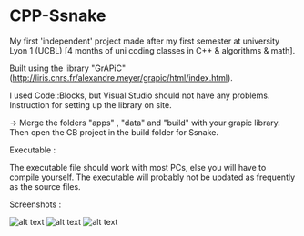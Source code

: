 # CPP-Ssnake
My first 'independent' project made after my first semester at university Lyon 1 (UCBL)
[4 months of uni coding classes in C++ & algorithms & math].

Built using the library "GrAPiC" (http://liris.cnrs.fr/alexandre.meyer/grapic/html/index.html).

I used Code::Blocks, but Visual Studio should not have any problems.
Instruction for setting up the library on site.

-> Merge the folders "apps" , "data" and "build" with your grapic library. Then open the CB project in the build folder for Ssnake.

Executable :

The executable file should work with most PCs, else you will have to compile yourself.
The executable will probably not be updated as frequently as the source files.

Screenshots :

![alt text](https://s5.postimg.org/nfg8ngwxj/Ssnake.png)
![alt text](https://s5.postimg.org/scp7uu9iv/Ssnake_2.png)
![alt text](https://s5.postimg.org/4kfwjb7hz/Ssnake_1.png)
